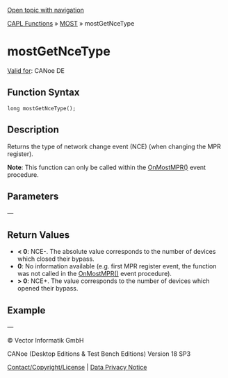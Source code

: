 [Open topic with navigation](../../../../../CANoeDEFamily.htm#Topics/CAPLFunctions/MOST/Functions/CAPLfunctionMOSTGetNCEType.md)

[CAPL Functions](../../CAPLfunctions.md) » [MOST](../CAPLfunctionsMOSTOverview.md) » mostGetNceType

# mostGetNceType

[Valid for](../../../Shared/FeatureAvailability.md):  CANoe DE

## Function Syntax

```plaintext
long mostGetNceType();
```

## Description

Returns the type of network change event (NCE) (when changing the MPR register).

**Note**: This function can only be called within the [OnMostMPR()](../EventProcedures/CAPLfunctionOnMOSTMPR.md) event procedure.

## Parameters

—

## Return Values

- **< 0**: NCE-. The absolute value corresponds to the number of devices which closed their bypass.
- **0**: No information available (e.g. first MPR register event, the function was not called in the [OnMostMPR()](../EventProcedures/CAPLfunctionOnMOSTMPR.md) event procedure).
- **> 0**: NCE+. The value corresponds to the number of devices which opened their bypass.

## Example

—

© Vector Informatik GmbH

CANoe (Desktop Editions & Test Bench Editions) Version 18 SP3

[Contact/Copyright/License](../../../Shared/ContactCopyrightLicense.md) | [Data Privacy Notice](https://www.vector.com/int/en/company/get-info/privacy-policy/)

